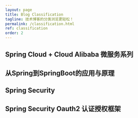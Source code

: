 ```yaml
---
layout: page
title: Blog Classification
tagline: 技术博客的分类浏览更轻松！
permalink: /classification.html
ref: classification 
order: 2
---
```

## Spring Cloud + Cloud Alibaba 微服务系列
## 从Spring到SpringBoot的应用与原理
## Spring Security
## Spring Security Oauth2 认证授权框架

